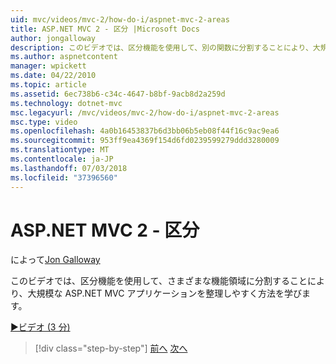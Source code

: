 ```yaml
---
uid: mvc/videos/mvc-2/how-do-i/aspnet-mvc-2-areas
title: ASP.NET MVC 2 - 区分 |Microsoft Docs
author: jongalloway
description: このビデオでは、区分機能を使用して、別の関数に分割することにより、大規模な ASP.NET MVC アプリケーションを整理しやすく方法について説明しています.
ms.author: aspnetcontent
manager: wpickett
ms.date: 04/22/2010
ms.topic: article
ms.assetid: 6ec738b6-c34c-4647-b8bf-9acb8d2a259d
ms.technology: dotnet-mvc
msc.legacyurl: /mvc/videos/mvc-2/how-do-i/aspnet-mvc-2-areas
msc.type: video
ms.openlocfilehash: 4a0b16453837b6d3bb06b5eb08f44f16c9ac9ea6
ms.sourcegitcommit: 953ff9ea4369f154d6fd0239599279ddd3280009
ms.translationtype: MT
ms.contentlocale: ja-JP
ms.lasthandoff: 07/03/2018
ms.locfileid: "37396560"
---
```

<a name="aspnet-mvc-2---areas"></a>ASP.NET MVC 2 - 区分
====================
によって[Jon Galloway](https://github.com/jongalloway)

このビデオでは、区分機能を使用して、さまざまな機能領域に分割することにより、大規模な ASP.NET MVC アプリケーションを整理しやすく方法を学びます。

[&#9654;ビデオ (3 分)](https://channel9.msdn.com/Blogs/ASP-NET-Site-Videos/aspnet-mvc-2-areas)

> [!div class="step-by-step"]
> [前へ](mvc2-template-customization.md)
> [次へ](aspnet-mvc-2-render-action.md)
